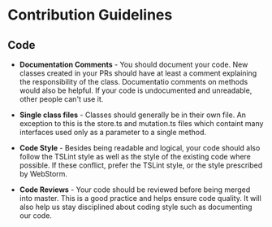 # Contribution Guidelines

## Code

 * **Documentation Comments** - You should document your code. New classes 
created in your PRs should have at least a comment explaining the 
responsibility of the class. Documentatio comments on methods would also be
helpful. If your code is undocumented and unreadable, other people can't use it.

 * **Single class files** - Classes should generally be in their own file. An
 exception to this is the store.ts and mutation.ts files which containt many
 interfaces used only as a parameter to a single method.

 * **Code Style** - Besides being readable and logical, your code should also
 follow the TSLint style as well as the style of the existing code where 
 possible. If these conflict, prefer the TSLint style, or the style prescribed
 by WebStorm.

 * **Code Reviews** - Your code should be reviewed before being merged into 
 master. This is a good practice and helps ensure code quality. It will also
 help us stay disciplined about coding style such as documenting our code.
